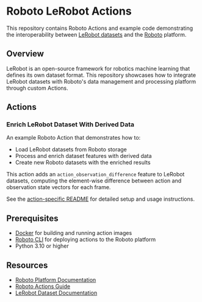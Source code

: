 # Roboto LeRobot Actions

This repository contains Roboto Actions and example code demonstrating the interoperability between [LeRobot datasets](https://huggingface.co/docs/lerobot/lerobot-dataset-v3) and the [Roboto](https://www.roboto.ai/) platform.

## Overview

LeRobot is an open-source framework for robotics machine learning that defines its own dataset format. This repository showcases how to integrate LeRobot datasets with Roboto's data management and processing platform through custom Actions.

## Actions

### Enrich LeRobot Dataset With Derived Data

An example Roboto Action that demonstrates how to:
- Load LeRobot datasets from Roboto storage
- Process and enrich dataset features with derived data
- Create new Roboto datasets with the enriched results

This action adds an `action_observation_difference` feature to LeRobot datasets, computing the element-wise difference between action and observation state vectors for each frame.

See the [action-specific README](./enrich-lerobot-dataset/README.md) for detailed setup and usage instructions.

## Prerequisites

- [Docker](https://docs.docker.com/get-docker/) for building and running action images
- [Roboto CLI](https://github.com/roboto-ai/roboto-python-sdk/tree/main?tab=readme-ov-file#install-roboto) for deploying actions to the Roboto platform
- Python 3.10 or higher

## Resources

- [Roboto Platform Documentation](https://docs.roboto.ai/)
- [Roboto Actions Guide](https://docs.roboto.ai/user-guides/process-data-actions.html)
- [LeRobot Dataset Documentation](https://huggingface.co/docs/lerobot/lerobot-dataset-v3)
